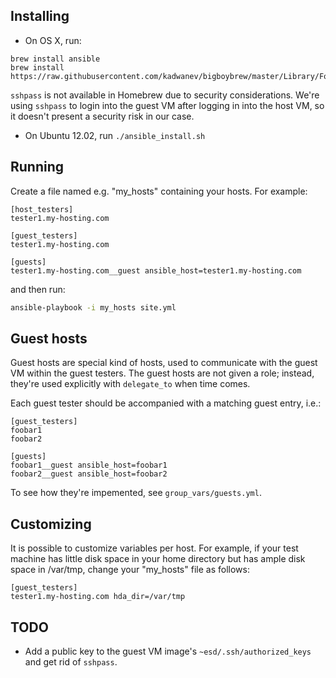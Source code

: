 ## Installing

- On OS X, run:
```
brew install ansible
brew install https://raw.githubusercontent.com/kadwanev/bigboybrew/master/Library/Formula/sshpass.rb
```

`sshpass` is not available in Homebrew due to security considerations. We're using `sshpass` to login into the guest VM after logging in into the host VM, so it doesn't present a security risk in our case.

- On Ubuntu 12.02, run `./ansible_install.sh`

## Running

Create a file named e.g. "my_hosts" containing your hosts. For example:
```
[host_testers]
tester1.my-hosting.com

[guest_testers]
tester1.my-hosting.com

[guests]
tester1.my-hosting.com__guest ansible_host=tester1.my-hosting.com
```

and then run:

```sh
ansible-playbook -i my_hosts site.yml
```

## Guest hosts

Guest hosts are special kind of hosts, used to communicate with the guest VM within the guest testers. The guest hosts are not given a role; instead, they're used explicitly with `delegate_to` when time comes.

Each guest tester should be accompanied with a matching guest entry, i.e.:
```
[guest_testers]
foobar1
foobar2

[guests]
foobar1__guest ansible_host=foobar1
foobar2__guest ansible_host=foobar2
````

To see how they're impemented, see `group_vars/guests.yml`.

## Customizing

It is possible to customize variables per host. For example, if your test machine has little disk space in your home directory but has ample disk space in /var/tmp, change your "my_hosts" file as follows:

```
[guest_testers]
tester1.my-hosting.com hda_dir=/var/tmp
```
## TODO

- Add a public key to the guest VM image's `~esd/.ssh/authorized_keys` and get rid of `sshpass`.

